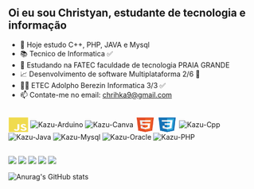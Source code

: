 ## Oi eu sou Christyan, estudante de tecnologia e informação
- 🔭 Hoje estudo C++, PHP, JAVA e Mysql
- 📚 Tecnico de Informatica ✅
- 📖 Estudando na FATEC faculdade de tecnologia PRAIA GRANDE
- 📈 Desenvolvimento de software Multiplataforma 2/6 🔴
- 👩‍💻 ETEC Adolpho Berezin Informatica 3/3 ✅
- 📫 Contate-me no email: chrihka9@gmail.com


<div style="display: inline_block"><br>
  <img align="center" alt="Kazu-Js" height="30" width="40" src="https://raw.githubusercontent.com/devicons/devicon/master/icons/javascript/javascript-plain.svg">
  <img align="center" alt="Kazu-Arduino" height="30" width="40" src="https://cdn.jsdelivr.net/gh/devicons/devicon/icons/arduino/arduino-original-wordmark.svg">
  <img align="center" alt="Kazu-Canva" height="30" width="40" src="https://cdn.jsdelivr.net/gh/devicons/devicon/icons/canva/canva-original.svg">
  <img align="center" alt="Kazu-HTML" height="30" width="40" src="https://raw.githubusercontent.com/devicons/devicon/master/icons/html5/html5-original.svg">
  <img align="center" alt="Kazu-CSS" height="30" width="40" src="https://raw.githubusercontent.com/devicons/devicon/master/icons/css3/css3-original.svg">
  <img align="center" alt="Kazu-Cpp" height="30" width="40" src="https://cdn.jsdelivr.net/gh/devicons/devicon/icons/cplusplus/cplusplus-original.svg">
  <img align="center" alt="Kazu-Java" height="30" width="40" src="https://cdn.jsdelivr.net/gh/devicons/devicon/icons/java/java-original-wordmark.svg">
  <img align="center" alt="Kazu-Mysql" height="30" width="40" src="https://cdn.jsdelivr.net/gh/devicons/devicon/icons/mysql/mysql-original-wordmark.svg">
  <img align="center" alt="Kazu-Oracle" height="30" width="40" src="https://cdn.jsdelivr.net/gh/devicons/devicon/icons/oracle/oracle-original.svg">
  <img align="center" alt="Kazu-PHP" height="30" width="40" src="https://cdn.jsdelivr.net/gh/devicons/devicon/icons/php/php-original.svg"">
</div>
  
  ##
 
<div> 
  <a href="https://www.youtube.com/channel/UCF1508XWN3GjWmaiidagd2Q" target="_blank"><img src="https://img.shields.io/badge/YouTube-FF0000?style=for-the-badge&logo=youtube&logoColor=white" target="_blank"></a>
  <a href="https://www.instagram.com/kazu_k_official/" target="_blank"><img src="https://img.shields.io/badge/-Instagram-%23E4405F?style=for-the-badge&logo=instagram&logoColor=white" target="_blank"></a>
  <a href="mailto:chrihka9@gmail.com"><img src="https://img.shields.io/badge/-Gmail-%23333?style=for-the-badge&logo=gmail&logoColor=white" target="_blank"></a>
  <a href="https://www.linkedin.com/in/christyan-kawamura-a374b4218/" target="_blank"><img src="https://img.shields.io/badge/-LinkedIn-%230077B5?style=for-the-badge&logo=linkedin&logoColor=white" target="_blank"></a> 
  <a href="https://www.facebook.com/KazuLovinson"><img src="https://img.shields.io/badge/Facebook-1877F2?style=for-the-badge&logo=facebook&logoColor=white" target="_blank"></a>
  
</div>

![Anurag's GitHub stats](https://github-readme-stats.vercel.app/api?username=Kazuroni&show_icons=true&theme=transparent)
